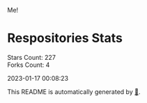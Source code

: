 Me!

# Respositories Stats
Stars Count: 227  
Forks Count: 4

2023-01-17 00:08:23  

This README is automatically generated by [🐰](https://github.com/rnitta/rnitta).
